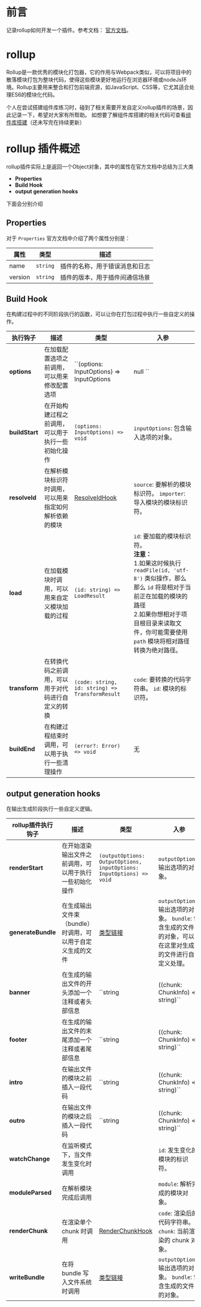 # 前言

记录rollup如何开发一个插件。参考文档： [官方文档](https://link.juejin.cn/?target=https%3A%2F%2Frollupjs.org%2Fguide%2Fen%2F%23plugins-overview "https://rollupjs.org/guide/en/#plugins-overview")。

# rollup

Rollup是一款优秀的模块化打包器，它的作用与Webpack类似，可以将项目中的散落模块打包为整块代码，使得这些模块更好地运行在浏览器环境或nodeJs环境。Rollup主要用来整合和打包前端资源，如JavaScript、CSS等，它尤其适合处理ES6的模块化代码。

个人在尝试搭建组件库练习时，碰到了相关需要开发自定义rollup插件的场景，因此记录一下，希望对大家有所帮助。 如想要了解组件库搭建的相关代码可查看[组件库搭建](https://github.com/JayCC1/my_nodebook)（还未写完在持续更新）

# rollup 插件概述

rollup插件实际上是返回一个Object对象，其中的属性在官方文档中总结为三大类

-   **Properties**
-   **Build Hook**
-   **output generation hooks**

下面会分别介绍


## Properties

对于 `Properties` 官方文档中介绍了两个属性分别是：

| 属性    | 类型     | 描述                           |
| ------- | -------- | ------------------------------ |
| name    | `string` | 插件的名称，用于错误消息和日志 |
| version | `string` | 插件的版本，用于插件间通信场景 |

## Build Hook

在构建过程中的不同阶段执行的函数，可以让你在打包过程中执行一些自定义的操作。



| 执行钩子       | 描述                                                   | 类型                                                         | 入参                                                         |
| -------------- | ------------------------------------------------------ | ------------------------------------------------------------ | ------------------------------------------------------------ |
| **options**    | 在加载配置选项之前调用，可以用来修改配置选项           | ``(options: InputOptions) => InputOptions | null ``          | `options`: 包含配置选项的对象，可以在这里修改配置选项。      |
| **buildStart** | 在开始构建过程之前调用，可以用于执行一些初始化操作     | ``(options: InputOptions) => void``                          | `inputOptions`: 包含输入选项的对象。                         |
| **resolveId**  | 在解析模块标识符时调用，可以用来指定如何解析依赖的模块 | [ResolveIdHook](https://rollupjs.org/plugin-development/#resolveid) | `source`: 要解析的模块标识符。 `importer`: 导入模块的模块标识符。 |
| **load**       | 在加载模块时调用，可以用来自定义模块加载的过程         | ``(id: string) => LoadResult``                               | `id`: 要加载的模块标识符。 <br />**注意：** <br />1.如果这时候执行 `readFile(id, 'utf-8')` 类似操作，那么那么 `id` 将是相对于当前正在加载的模块的路径<br /> 2.如果你想相对于项目根目录来读取文件，你可能需要使用 `path` 模块将相对路径转换为绝对路径。 |
| **transform**  | 在转换代码之前调用，可以用于对代码进行自定义的转换     | ``(code: string, id: string) => TransformResult``            | `code`: 要转换的代码字符串。 `id`: 模块的标识符。            |
| **buildEnd**   | 在构建过程结束时调用，可以用于执行一些清理操作         | ``(error?: Error) => void``                                  | 无                                                           |



## output generation hooks

在输出生成阶段执行一些自定义逻辑。



| rollup插件执行钩子 | 描述                                                       | 类型                                                         | 入参                                                         |
| ------------------ | ---------------------------------------------------------- | ------------------------------------------------------------ | ------------------------------------------------------------ |
| **renderStart**    | 在开始渲染输出文件之前调用，可以用于执行一些初始化操作     | ``(outputOptions: OutputOptions, inputOptions: InputOptions) => void`` | `outputOptions`: 输出选项的对象。                            |
| **generateBundle** | 在生成输出文件束（bundle）时调用，可以用于自定义生成的文件 | [类型链接](https://rollupjs.org/plugin-development/#generatebundle) | `outputOptions`: 输出选项的对象。 `bundle`: 包含生成的文件的对象，可以在这里对生成的文件进行自定义处理。 |
| **banner**         | 在生成的输出文件的开头添加一个注释或者头部信息             | ``string | ((chunk: ChunkInfo) => string)``                  | 无                                                           |
| **footer**         | 在生成的输出文件的末尾添加一个注释或者尾部信息             | ``string |((chunk: ChunkInfo) => string)``                   | 无                                                           |
| **intro**          | 在输出文件的模块之前插入一段代码                           | ``string |((chunk: ChunkInfo) => string)``                   | 无                                                           |
| **outro**          | 在输出文件的模块之后插入一段代码                           | ``string |((chunk: ChunkInfo) => string)``                   | 无                                                           |
| **watchChange**    | 在监听模式下，当文件发生变化时调用                         |                                                              | `id`: 发生变化的模块的标识符。                               |
| **moduleParsed**   | 在解析模块完成后调用                                       |                                                              | `module`: 解析完成的模块对象。                               |
| **renderChunk**    | 在渲染单个 chunk 时调用                                    | [RenderChunkHook](https://rollupjs.org/plugin-development/#renderchunk) | `code`: 渲染后的代码字符串。 `chunk`: 当前渲染的 chunk 对象。 |
| **writeBundle**    | 在将 bundle 写入文件系统时调用                             | [类型链接](https://rollupjs.org/plugin-development/#writebundle) | `outputOptions`: 输出选项的对象。 `bundle`: 包含生成的文件的对象。 |
